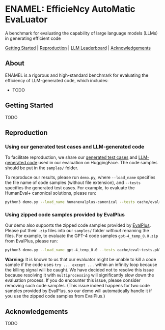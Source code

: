 # ENAMEL: EfficieNcy AutoMatic EvaLuator

A benchmark for evaluating the capability of large language models (LLMs) in generating efficient code

[Getting Started](#-getting-started) | [Reproduction](#-reproduction) | [LLM Leaderboard](#-llm-leaderboard) | [Acknowledgements](#-acknowledgements)

## About

ENAMEL is a rigorous and high-standard benchmark for evaluating the efficiency of LLM-generated code, which includes:
- TODO

## Getting Started

TODO

## Reproduction

### Using our generated test cases and LLM-generated code

To facilitate reproduction, we share our [generated test cases](https://huggingface.co/datasets/rq5uiuc/enamel/blob/main/cache/eval~tests.pkl) and [LLM-generated code](https://huggingface.co/datasets/rq5uiuc/enamel/tree/main/samples) used in our evaluation on HuggingFace. The code samples should be put in the `samples/` folder. 

To reproduce our results, please run `demo.py`, where `--load_name` specifies the file name of code samples (without file extension), and `--tests` specifies the generated test cases. For example, to evaluate the HumanEval+ canonical solutions, please run:

```bash
python3 demo.py --load_name humanevalplus-canonical --tests cache/eval~tests.pkl
```

### Using zipped code samples provided by EvalPlus

Our demo also supports the zipped code samples provided by [EvalPlus](https://github.com/evalplus/evalplus/releases/tag/v0.1.0). Please put their `.zip` files into our `samples/` folder *without* renaming the files. For example, to evaluate the GPT-4 code samples `gpt-4_temp_0.0.zip` from EvalPlus, please run:

```bash
python3 demo.py --load_name gpt-4_temp_0.0 --tests cache/eval~tests.pkl
```

**Warning:** It is known to us that our evaluator might be unable to kill a code sample if the code uses `try ... except ...` within an infinity loop because the killing signal will be caught. We have decided not to resolve this issue because resolving it with `multiprocessing` will significantly slow down the evaluation process. If you do encounter this issue, please consider removing such code samples. (This issue indeed happens for two code samples provided by EvalPlus, so our demo will automatically handle it if you use the zipped code samples from EvalPlus.) 

## Acknowledgements

TODO
